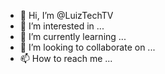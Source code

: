 - 👋 Hi, I’m @LuizTechTV
- 👀 I’m interested in ...
- 🌱 I’m currently learning ...
- 💞️ I’m looking to collaborate on ...
- 📫 How to reach me ...

<!---
LuizTechTV/LuizTechTV is a ✨ special ✨ repository because its `README.md` (this file) appears on your GitHub profile.
You can click the Preview link to take a look at your changes.
--->
